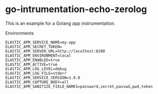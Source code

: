 # go-intrumentation-echo-zerolog

This is an example for a Golang app instrumentation. 

Environments
```
ELASTIC_APM_SERVICE_NAME=my-app
ELASTIC_APM_SECRET_TOKEN=
ELASTIC_APM_SERVER_URL=http://localhost:8200
ELASTIC_APM_ENVIRONMENT=local
ELASTIC_APM_ENABLED=true
ELASTIC_APM_ACTIVE=true
ELASTIC_APM_LOG_LEVEL=debug
ELASTIC_APM_LOG_FILE=stderr
ELASTIC_APM_SERVICE_VERSION=1.0.0
ELASTIC_APM_CAPTURE_BODY=all
ELASTIC_APM_SANITIZE_FIELD_NAMES=password,secret,passwd,pwd,token
```